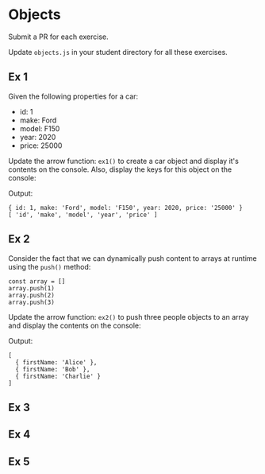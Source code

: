 # Objects
Submit a PR for each exercise. 

Update `objects.js` in your student directory for all these exercises.

## Ex 1
Given the following properties for a car:

- id: 1
- make: Ford
- model: F150
- year: 2020
- price: 25000

Update the arrow function: `ex1()` to create a car object and display it's contents on the console.  Also, display the keys for this object on the console:

Output:
```
{ id: 1, make: 'Ford', model: 'F150', year: 2020, price: '25000' }
[ 'id', 'make', 'model', 'year', 'price' ]
```

## Ex 2
Consider the fact that we can dynamically push content to arrays at runtime using the `push()` method:

```
const array = []
array.push(1)
array.push(2)
array.push(3)
```

Update the arrow function: `ex2()` to push three people objects to an array and display the contents on the console:

Output:
```
[
  { firstName: 'Alice' },
  { firstName: 'Bob' },
  { firstName: 'Charlie' }
]
```


## Ex 3



## Ex 4 


## Ex 5

